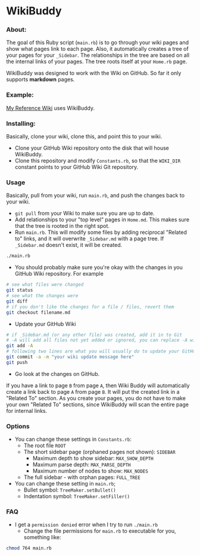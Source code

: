 WikiBuddy
=========

### About:

The goal of this Ruby script (`main.rb`) is to go through your wiki pages and show what pages link to each page.
Also, it automatically creates a tree of your pages for your `_Sidebar`.
The relationships in the tree are based on all the internal links of your pages. The tree roots itself at your
`Home.rb` page.

WikiBuddy was designed to work with the Wiki on GitHub. So far it only supports **markdown** pages.

### Example:

[My Reference Wiki](https://github.com/pajtai/Reference/wiki/) uses WikiBuddy.

### Installing:

Basically, clone your wiki, clone this, and point this to your wiki.

* Clone your GitHub Wiki repository onto the disk that will house WikiBuddy.
* Clone this repository and modify `Constants.rb`, so that the `WIKI_DIR` constant points to your GitHub Wiki Git 
repository.

### Usage

Basically, pull from your wiki, run `main.rb`, and push the changes back to your wiki.

* `git pull` from your Wiki to make sure you are up to date.
* Add relationships to your "top level" pages in `Home.md`. This makes sure that the tree is rooted 
in the right spot. 
* Run `main.rb`. This will modify some files by adding reciprocal "Related to" links, and it will overwrite
`_Sidebar.md` with a page tree. If `_Sidebar.md` doesn't exist, it will be created.

```bash
./main.rb
```
* You should probably make sure you're okay with the changes in you GitHub Wiki repository. For example  

```bash
# see what files were changed
git status
# see what the changes were
git diff
# if you don't like the changes for a file / files, revert them
git checkout filename.md
```
* Update your GitHub Wiki

```bash
# if _Sidebar.md (or any other file) was created, add it in to Git
# -A will add all files not yet added or ignored, you can replace -A with the file name
git add -A
# following two lines are what you will usually do to update your GitHub wiki
git commit -a -m "your wiki update message here"
git push
```
* Go look at the changes on GitHub.

If you have a link to page `B` from page `A`, then Wiki Buddy
will automatically create a link back to page `A` from page `B`. It will put the created link in a "Related To"
section. As you create your pages, you do not have to make your own "Related To" sections, since WikiBuddy will
scan the entire page for internal links.

### Options

* You can change these settings in `Constants.rb`:
    * The root file `ROOT`
    * The short sidebar page (orphaned pages not shown): `SIDEBAR`
        * Maximum depth to show sidebar: `MAX_SHOW_DEPTH`
        * Maximum parse depth: `MAX_PARSE_DEPTH`
        * Maximum number of nodes to show: `MAX_NODES`
    * The full sidebar - with orphan pages: `FULL_TREE`
* You can change these setting in `main.rb`;
    * Bullet symbol: `TreeMaker.setBullet()`
    * Indentation symbol: `TreeMaker.setFiller()`

### FAQ

* I get a `permission denied` error when I try to run `./main.rb`
    * Change the file permissions for `main.rb` to executable for you, something like:

```bash
chmod 764 main.rb
```